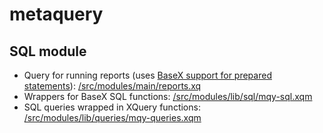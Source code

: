 # metaquery

## SQL module
* Query for running reports (uses [BaseX support for prepared statements](http://docs.basex.org/wiki/SQL_Module#Prepared_Statements)): [/src/modules/main/reports.xq](https://github.com/metadataframes/metaquery/tree/master/src/modules/main/reports.xq)
* Wrappers for BaseX SQL functions: [/src/modules/lib/sql/mqy-sql.xqm](https://github.com/metadataframes/metaquery/tree/master/src/modules/lib/sql/mqy-sql.xqm)
* SQL queries wrapped in XQuery functions: [/src/modules/lib/queries/mqy-queries.xqm](https://github.com/metadataframes/metaquery/tree/master/src/modules/lib/queries/mqy-queries.xqm)
